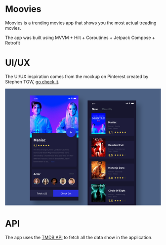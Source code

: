 # Moovies

Moovies is a trending movies app that shows you the most actual treading movies.

The app was built using MVVM + Hilt + Coroutines + Jetpack Compose + Retrofit

# UI/UX

The UI/UX inspiration comes from the mockup on Pinterest created by Stephen TGW, [go check it](https://pin.it/2eW0gEr).

![ui/ux](https://github.com/joaoppedrosa/Moovies/blob/main/images/ui.png)

# API

The app uses the [TMDB API](https://developers.themoviedb.org/3/) to fetch all the data show in the application.

